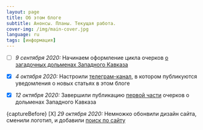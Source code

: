 ```yaml
---
layout: page
title: Об этом блоге
subtitle: Анонсы. Планы. Текущая работа.
cover-img: /img/main-cover.jpg
language: ru
tags: [информация]
---
```

- [ ]  _9 сентября 2020:_ Начинаем оформление цикла очерков [о загадочных дольменах Западного Кавказа][bfc69183]

- [X]  _4 октября 2020:_ Настроили [телеграм-канал][a85077ec], в котором публикуются уведомления о новых статьях в этом блоге

- [X]  _12 октября 2020:_ Завершили публикацию [первой части][fc339afa] очерков о дольменах Западного Кавказа

{captureBefore} [X]  _29 октября 2020:_ Немножко обонвили дизайн сайта, сменили логотип, и добавили [поиск по сайту][9f6be73e]


  [bfc69183]: /../mysteries-dolmens-intro/ "Тайны тысячелетних дольменов Кубани"
  [a85077ec]: /../telegram "Информационный канал в поддержку этого блога"
  [fc339afa]: /../index-dolmens/#ch1 "Оглавление к циклу очерков о дольменах Западного Кавказа"
  [9f6be73e]: /../search/ "Яндекс.поиск по сайту"
